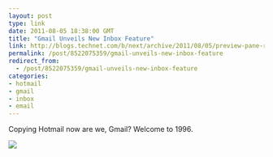 ```yaml
---
layout: post
type: link
date: 2011-08-05 18:38:00 GMT
title: "Gmail Unveils New Inbox Feature"
link: http://blogs.technet.com/b/next/archive/2011/08/05/preview-pane-revolution.aspx
permalink: /post/8522075359/gmail-unveils-new-inbox-feature
redirect_from: 
  - /post/8522075359/gmail-unveils-new-inbox-feature
categories:
- hotmail
- gmail
- inbox
- email
---
```

Copying Hotmail now are we, Gmail? Welcome to 1996. 

![](http://blogs.technet.com/cfs-filesystemfile.ashx/__key/communityserver-blogs-components-weblogfiles/00-00-00-80-73-metablogapi/2425.huffpoedit_5F00_lg_5F00_5F45A0FB.jpg)